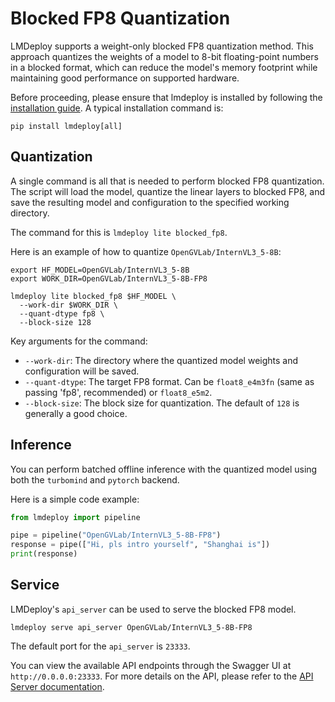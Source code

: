 # Blocked FP8 Quantization

LMDeploy supports a weight-only blocked FP8 quantization method. This approach quantizes the weights of a model to 8-bit floating-point numbers in a blocked format, which can reduce the model's memory footprint while maintaining good performance on supported hardware.

Before proceeding, please ensure that lmdeploy is installed by following the [installation guide](../get_started/installation.md). A typical installation command is:

```shell
pip install lmdeploy[all]
```

## Quantization

A single command is all that is needed to perform blocked FP8 quantization. The script will load the model, quantize the linear layers to blocked FP8, and save the resulting model and configuration to the specified working directory.

The command for this is `lmdeploy lite blocked_fp8`.

Here is an example of how to quantize `OpenGVLab/InternVL3_5-8B`:

```shell
export HF_MODEL=OpenGVLab/InternVL3_5-8B
export WORK_DIR=OpenGVLab/InternVL3_5-8B-FP8

lmdeploy lite blocked_fp8 $HF_MODEL \
  --work-dir $WORK_DIR \
  --quant-dtype fp8 \
  --block-size 128
```

Key arguments for the command:

- `--work-dir`: The directory where the quantized model weights and configuration will be saved.
- `--quant-dtype`: The target FP8 format. Can be `float8_e4m3fn` (same as passing 'fp8', recommended) or `float8_e5m2`.
- `--block-size`: The block size for quantization. The default of `128` is generally a good choice.

## Inference

You can perform batched offline inference with the quantized model using both the `turbomind` and `pytorch` backend.

Here is a simple code example:

```python
from lmdeploy import pipeline

pipe = pipeline("OpenGVLab/InternVL3_5-8B-FP8")
response = pipe(["Hi, pls intro yourself", "Shanghai is"])
print(response)
```

## Service

LMDeploy's `api_server` can be used to serve the blocked FP8 model.

```shell
lmdeploy serve api_server OpenGVLab/InternVL3_5-8B-FP8
```

The default port for the `api_server` is `23333`.

You can view the available API endpoints through the Swagger UI at `http://0.0.0.0:23333`. For more details on the API, please refer to the [API Server documentation](../llm/api_server.md).
